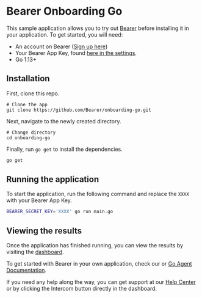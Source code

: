 # Bearer Onboarding Go

This sample application allows you to try out [Bearer](https://bearer.sh) before installing it in your application. To get started, you will need:

- An account on Bearer ([Sign up here](http://app.bearer.sh/signup))
- Your Bearer App Key, found [here in the settings](https://app.bearer.sh/settings/general).
- Go 1.13+

## Installation

First, clone this repo.

```shell
# Clone the app
git clone https://github.com/Bearer/onboarding-go.git
```

Next, navigate to the newly created directory.

```shell
# Change directory
cd onboarding-go
```

Finally, run `go get` to install the dependencies.

```bash
go get
```

## Running the application

To start the application, run the following command and replace the `XXXX` with your Bearer App Key.

```bash
BEARER_SECRET_KEY='XXXX' go run main.go
```

## Viewing the results

Once the application has finished running, you can view the results by visiting the [dashboard](https://app.bearer.sh).

To get started with Bearer in your own application, check our or [Go Agent Documentation](https://go.docs.bearer.sh/).

If you need any help along the way, you can get support at our [Help Center](https://support.bearer.sh) or by clicking the Intercom button directly in the dashboard.
